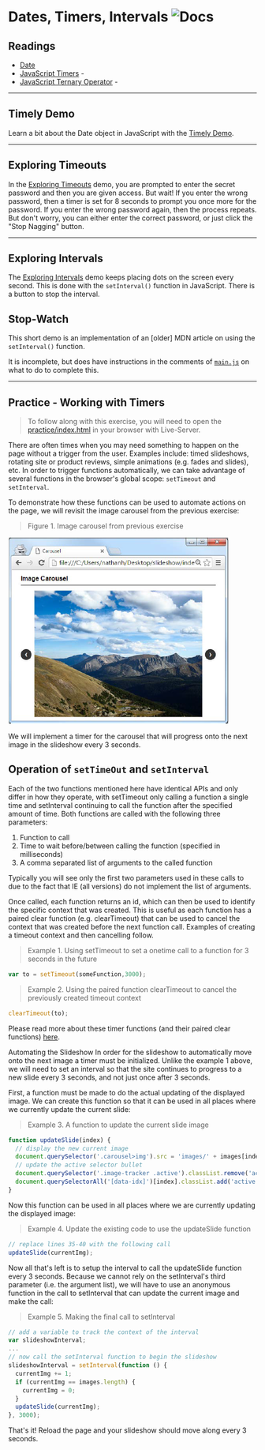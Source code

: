 # Dates, Timers, Intervals ![Docs](https://img.shields.io/badge/Documentation%20Status-10--40%25%20Rough%20Outline-red?logo=Read%20the%20Docs)

## Readings

- [Date](https://developer.mozilla.org/en-US/docs/Web/JavaScript/Reference/Global_Objects/Date)
- [JavaScript Timers](https://developer.mozilla.org/en-US/docs/Archive/Add-ons/Code_snippets/Timers) -
- [JavaScript Ternary Operator](https://developer.mozilla.org/en-US/docs/Web/JavaScript/Reference/Operators/Conditional_Operator) -

----

## Timely Demo

Learn a bit about the Date object in JavaScript with the [Timely Demo](src\024\demos\Timely\index.html).

----

## Exploring Timeouts

In the [Exploring Timeouts](.src\024\demos\ExploringTimeouts\index.html) demo, you are prompted to enter the secret password and then you are given access. But wait! If you enter the wrong password, then a timer is set for 8 seconds to prompt you once more for the password. If you enter the wrong password again, then the process repeats. But don't worry, you can either enter the correct password, or just click the "Stop Nagging" button.

----

## Exploring Intervals

The [Exploring Intervals](src\024\demos\ExploringIntervals\index.html) demo keeps placing dots on the screen every second. This is done with the `setInterval()` function in JavaScript. There is a button to stop the interval.


## Stop-Watch

This short demo is an implementation of an [older] MDN article on using the `setInterval()` function.

It is incomplete, but does have instructions in the comments of [`main.js`](src\024\demos\StopWatch\main.js) on what to do to complete this.

----

## Practice - Working with Timers

> To follow along with this exercise, you will need to open the [practice/index.html](./practice/index.html) in your browser with Live-Server.

There are often times when you may need  something to happen on the page without a trigger from the user. Examples include: timed slideshows, rotating site or product reviews, simple animations (e.g. fades and slides), etc. In order to trigger functions automatically, we can take advantage of several functions in the browser's global scope: `setTimeout` and `setInterval`.

To demonstrate how these functions can be used to automate actions on the page, we will revisit the image carousel from the previous exercise:

> Figure 1. Image carousel from previous exercise

![](./images/fig.1.png)

We will implement a timer for the carousel that will progress onto the next image in the slideshow every 3 seconds.

## Operation of `setTimeOut` and `setInterval`

Each of the two functions mentioned here have identical APIs and only differ in how they operate, with setTimeout only calling a function a single time and setInterval continuing to call the function after the specified amount of time. Both functions are called with the following three parameters:

1. Function to call
2. Time to wait before/between calling the function (specified in milliseconds)
3. A comma separated list of arguments to the called function

Typically you will see only the first two parameters used in these calls to due to the fact that IE (all versions) do not implement the list of arguments.

Once called, each function returns an id, which can then be used to identify the specific context that was created. This is useful as each function has a paired clear function (e.g. clearTimeout) that can be used to cancel the context that was created before the next function call. Examples of creating a timeout context and then cancelling follow.

> Example 1. Using setTimeout to set a onetime call to a function for 3 seconds in the future

```js
var to = setTimeout(someFunction,3000);
```

> Example 2. Using the paired function clearTimeout to cancel the previously created timeout context

```js
clearTimeout(to);
```

Please read more about these timer functions (and their paired clear functions) [here](https://developer.mozilla.org/en/docs/Web/API/NodeList#Why_is_NodeList_not_an_Array).

Automating the Slideshow In order for the slideshow to automatically move onto the next image a timer must be initialized. Unlike the example 1 above, we will need to set an interval so that the site continues to progress to a new slide every 3 seconds, and not just once after 3 seconds.

First, a function must be made to do the actual updating of the displayed image. We can create this function so that it can be used in all places where we currently update the current slide:

> Example 3. A function to update the current slide image

```js
function updateSlide(index) {
  // display the new current image
  document.querySelector('.carousel>img').src = 'images/' + images[index];
  // update the active selector bullet
  document.querySelector('.image-tracker .active').classList.remove('active');
  document.querySelectorAll('[data-idx]')[index].classList.add('active');
}
```

Now this function can be used in all places where we are currently updating the displayed image:

> Example 4. Update the existing code to use the updateSlide function

```js
// replace lines 35-40 with the following call
updateSlide(currentImg);
```

Now all that's left is to setup the interval to call the updateSlide function every 3 seconds. Because we cannot rely on the setInterval's third parameter (i.e. the argument list), we will have to use an anonymous function in the call to setInterval that can update the current image and make the call:

> Example 5. Making the final call to setInterval

```js
// add a variable to track the context of the interval
var slideshowInterval;
...
// now call the setInterval function to begin the slideshow
slideshowInterval = setInterval(function () {
  currentImg += 1;
  if (currentImg == images.length) {
    currentImg = 0;
  }
  updateSlide(currentImg);
}, 3000);
```

That's it! Reload the page and your slideshow should move along every 3 seconds.
